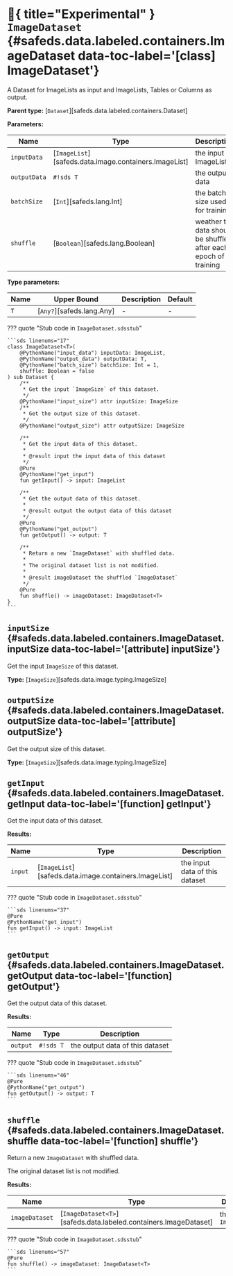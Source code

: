 # :test_tube:{ title="Experimental" } <code class="doc-symbol doc-symbol-class"></code> `ImageDataset` {#safeds.data.labeled.containers.ImageDataset data-toc-label='[class] ImageDataset'}

A Dataset for ImageLists as input and ImageLists, Tables or Columns as output.

**Parent type:** [`Dataset`][safeds.data.labeled.containers.Dataset]

**Parameters:**

| Name | Type | Description | Default |
|------|------|-------------|---------|
| `inputData` | [`ImageList`][safeds.data.image.containers.ImageList] | the input ImageList | - |
| `outputData` | `#!sds T` | the output data | - |
| `batchSize` | [`Int`][safeds.lang.Int] | the batch size used for training | `#!sds 1` |
| `shuffle` | [`Boolean`][safeds.lang.Boolean] | weather the data should be shuffled after each epoch of training | `#!sds false` |

**Type parameters:**

| Name | Upper Bound | Description | Default |
|------|-------------|-------------|---------|
| `T` | [`Any?`][safeds.lang.Any] | - | - |

??? quote "Stub code in `ImageDataset.sdsstub`"

    ```sds linenums="17"
    class ImageDataset<T>(
        @PythonName("input_data") inputData: ImageList,
        @PythonName("output_data") outputData: T,
        @PythonName("batch_size") batchSize: Int = 1,
        shuffle: Boolean = false
    ) sub Dataset {
        /**
         * Get the input `ImageSize` of this dataset.
         */
        @PythonName("input_size") attr inputSize: ImageSize
        /**
         * Get the output size of this dataset.
         */
        @PythonName("output_size") attr outputSize: ImageSize

        /**
         * Get the input data of this dataset.
         *
         * @result input the input data of this dataset
         */
        @Pure
        @PythonName("get_input")
        fun getInput() -> input: ImageList

        /**
         * Get the output data of this dataset.
         *
         * @result output the output data of this dataset
         */
        @Pure
        @PythonName("get_output")
        fun getOutput() -> output: T

        /**
         * Return a new `ImageDataset` with shuffled data.
         *
         * The original dataset list is not modified.
         *
         * @result imageDataset the shuffled `ImageDataset`
         */
        @Pure
        fun shuffle() -> imageDataset: ImageDataset<T>
    }
    ```

## <code class="doc-symbol doc-symbol-attribute"></code> `inputSize` {#safeds.data.labeled.containers.ImageDataset.inputSize data-toc-label='[attribute] inputSize'}

Get the input `ImageSize` of this dataset.

**Type:** [`ImageSize`][safeds.data.image.typing.ImageSize]

## <code class="doc-symbol doc-symbol-attribute"></code> `outputSize` {#safeds.data.labeled.containers.ImageDataset.outputSize data-toc-label='[attribute] outputSize'}

Get the output size of this dataset.

**Type:** [`ImageSize`][safeds.data.image.typing.ImageSize]

## <code class="doc-symbol doc-symbol-function"></code> `getInput` {#safeds.data.labeled.containers.ImageDataset.getInput data-toc-label='[function] getInput'}

Get the input data of this dataset.

**Results:**

| Name | Type | Description |
|------|------|-------------|
| `input` | [`ImageList`][safeds.data.image.containers.ImageList] | the input data of this dataset |

??? quote "Stub code in `ImageDataset.sdsstub`"

    ```sds linenums="37"
    @Pure
    @PythonName("get_input")
    fun getInput() -> input: ImageList
    ```

## <code class="doc-symbol doc-symbol-function"></code> `getOutput` {#safeds.data.labeled.containers.ImageDataset.getOutput data-toc-label='[function] getOutput'}

Get the output data of this dataset.

**Results:**

| Name | Type | Description |
|------|------|-------------|
| `output` | `#!sds T` | the output data of this dataset |

??? quote "Stub code in `ImageDataset.sdsstub`"

    ```sds linenums="46"
    @Pure
    @PythonName("get_output")
    fun getOutput() -> output: T
    ```

## <code class="doc-symbol doc-symbol-function"></code> `shuffle` {#safeds.data.labeled.containers.ImageDataset.shuffle data-toc-label='[function] shuffle'}

Return a new `ImageDataset` with shuffled data.

The original dataset list is not modified.

**Results:**

| Name | Type | Description |
|------|------|-------------|
| `imageDataset` | [`ImageDataset<T>`][safeds.data.labeled.containers.ImageDataset] | the shuffled `ImageDataset` |

??? quote "Stub code in `ImageDataset.sdsstub`"

    ```sds linenums="57"
    @Pure
    fun shuffle() -> imageDataset: ImageDataset<T>
    ```
